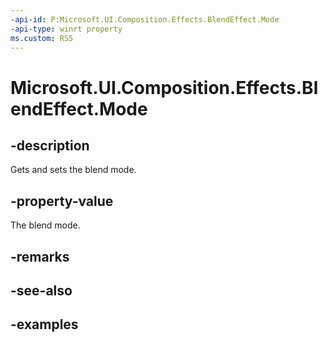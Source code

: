 ```yaml
---
-api-id: P:Microsoft.UI.Composition.Effects.BlendEffect.Mode
-api-type: winrt property
ms.custom: RS5
---
```


<!-- Property syntax.
public BlendEffectMode Mode { get;  set; }
-->

# Microsoft.UI.Composition.Effects.BlendEffect.Mode

## -description
Gets and sets the blend mode.

## -property-value
The blend mode.

## -remarks

## -see-also

## -examples

